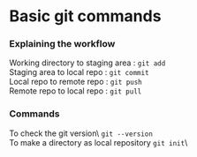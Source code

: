 # Basic git commands

### Explaining the workflow

Working directory to staging area : `git add`\
Staging area to local repo : `git commit`\
Local repo to remote repo : `git push`\
Remote repo to local repo : `git pull`

### Commands
To check the git version\ 
`git --version`\
To make a directory as local repository 
`git init`\


